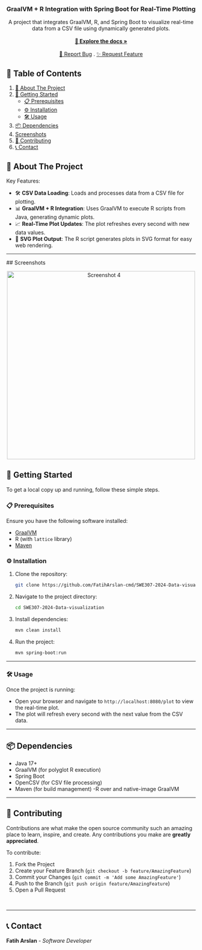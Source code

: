 <p align="center">
  <h3 align="center">GraalVM + R Integration with Spring Boot for Real-Time Plotting</h3>
  <p align="center">
  A project that integrates GraalVM, R, and Spring Boot to visualize real-time data from a CSV file using dynamically generated plots. <br/><br/>
    <a href="https://github.com/FatihArslan-cmd/SWE307-2024-Data-visualization"><strong>🌟 Explore the docs »</strong></a>
    <br/><br/>
    <a href="https://github.com/FatihArslan-cmd/SWE307-2024-Data-visualization/issues">🐛 Report Bug</a>
    .
    <a href="https://github.com/FatihArslan-cmd/SWE307-2024-Data-visualization/issues">✨ Request Feature</a>
  </p>
</p>

## 📖 Table of Contents

1. [📘 About The Project](#about-the-project)
2. [🚀 Getting Started](#getting-started)
    - [📋 Prerequisites](#prerequisites)
    - [⚙️ Installation](#installation)
    - [🛠️ Usage](#usage)
3. [📦 Dependencies](#dependencies)
4. [Screenshots](#Screenshots)
5. [🤝 Contributing](#contributing)
6. [📞 Contact](#contact)

## <a id="about-the-project"></a>📘 About The Project

Key Features:<br/>
- 🛠️ **CSV Data Loading**: Loads and processes data from a CSV file for plotting.<br/>
- 📊 **GraalVM + R Integration**: Uses GraalVM to execute R scripts from Java, generating dynamic plots.<br/>
- 📈 **Real-Time Plot Updates**: The plot refreshes every second with new data values.<br/>
- 📄 **SVG Plot Output**: The R script generates plots in SVG format for easy web rendering.<br/>

<hr>
## <a id="Screenshots"></a>Screenshots


<p align="center"> 
<img src="https://github.com/user-attachments/assets/7b384666-655e-4098-8c03-c2015c82a5de" width="500" alt="Screenshot 4"/>  </p> 

## <a id="getting-started"></a>🚀 Getting Started

To get a local copy up and running, follow these simple steps.

### <a id="prerequisites"></a>📋 Prerequisites

Ensure you have the following software installed:
- [GraalVM](https://www.graalvm.org/docs/getting-started/)
- R (with `lattice` library)
- [Maven](https://maven.apache.org/install.html)

### <a id="installation"></a>⚙️ Installation

1. Clone the repository:
    ```bash
    git clone https://github.com/FatihArslan-cmd/SWE307-2024-Data-visualization.git
    ```
2. Navigate to the project directory:
    ```bash
    cd SWE307-2024-Data-visualization
    ```
3. Install dependencies:
    ```bash
    mvn clean install
    ```
4. Run the project:
    ```bash
    mvn spring-boot:run
    ```

<hr>

### <a id="usage"></a>🛠️ Usage

Once the project is running:
- Open your browser and navigate to `http://localhost:8080/plot` to view the real-time plot.
- The plot will refresh every second with the next value from the CSV data.

<hr>

## <a id="dependencies"></a>📦 Dependencies

- Java 17+
- GraalVM (for polyglot R execution)
- Spring Boot
- OpenCSV (for CSV file processing)
- Maven (for build management)
-R over and native-image GraalVM
<hr>

## <a id="contributing"></a>🤝 Contributing

Contributions are what make the open source community such an amazing place to learn, inspire, and create. Any contributions you make are **greatly appreciated**.

To contribute:

1. Fork the Project
2. Create your Feature Branch (`git checkout -b feature/AmazingFeature`)
3. Commit your Changes (`git commit -m 'Add some AmazingFeature'`)
4. Push to the Branch (`git push origin feature/AmazingFeature`)
5. Open a Pull Request
<br/>

<hr>

## <a id="contact"></a>📞 Contact

**Fatih Arslan** - *Software Developer*


